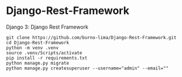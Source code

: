 # Django-Rest-Framework
Django 3:  Django Rest Framework

```
git clone https://github.com/burno-lima/Django-Rest-Framework.git
cd Django-Rest-Framework
python -m venv .venv
source .venv/Scripts/activate
pip install -r requirements.txt
python manage.py migrate
python manage.py createsuperuser --username="admin" --email=""
```
